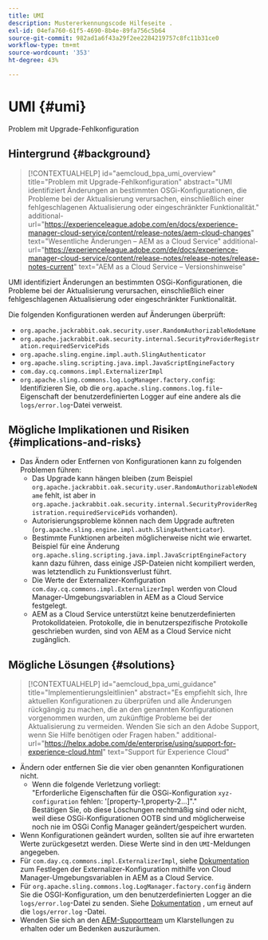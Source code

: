 ```yaml
---
title: UMI
description: Mustererkennungscode Hilfeseite .
exl-id: 04efa760-61f5-4690-8b4e-89fa756c5b64
source-git-commit: 982ad1a6f43a29f2ee2284219757c8fc11b31ce0
workflow-type: tm+mt
source-wordcount: '353'
ht-degree: 43%

---
```


# UMI {#umi}

Problem mit Upgrade-Fehlkonfiguration

## Hintergrund {#background}

>[!CONTEXTUALHELP]
>id="aemcloud_bpa_umi_overview"
>title="Problem mit Upgrade-Fehlkonfiguration"
>abstract="UMI identifiziert Änderungen an bestimmten OSGi-Konfigurationen, die Probleme bei der Aktualisierung verursachen, einschließlich einer fehlgeschlagenen Aktualisierung oder eingeschränkter Funktionalität."
>additional-url="https://experienceleague.adobe.com/en/docs/experience-manager-cloud-service/content/release-notes/aem-cloud-changes" text="Wesentliche Änderungen – AEM as a Cloud Service"
>additional-url="https://experienceleague.adobe.com/de/docs/experience-manager-cloud-service/content/release-notes/release-notes/release-notes-current" text="AEM as a Cloud Service – Versionshinweise"

UMI identifiziert Änderungen an bestimmten OSGi-Konfigurationen, die Probleme bei der Aktualisierung verursachen, einschließlich einer fehlgeschlagenen Aktualisierung oder eingeschränkter Funktionalität.

Die folgenden Konfigurationen werden auf Änderungen überprüft:

* `org.apache.jackrabbit.oak.security.user.RandomAuthorizableNodeName`
* `org.apache.jackrabbit.oak.security.internal.SecurityProviderRegistration.requiredServicePids`
* `org.apache.sling.engine.impl.auth.SlingAuthenticator`
* `org.apache.sling.scripting.java.impl.JavaScriptEngineFactory`
* `com.day.cq.commons.impl.ExternalizerImpl`
* `org.apache.sling.commons.log.LogManager.factory.config`: Identifizieren Sie, ob die `org.apache.sling.commons.log.file`-Eigenschaft der benutzerdefinierten Logger auf eine andere als die `logs/error.log`-Datei verweist.

## Mögliche Implikationen und Risiken {#implications-and-risks}

* Das Ändern oder Entfernen von Konfigurationen kann zu folgenden Problemen führen:
   * Das Upgrade kann hängen bleiben (zum Beispiel `org.apache.jackrabbit.oak.security.user.RandomAuthorizableNodeName` fehlt, ist aber in `org.apache.jackrabbit.oak.security.internal.SecurityProviderRegistration.requiredServicePids` vorhanden).
   * Autorisierungsprobleme können nach dem Upgrade auftreten (`org.apache.sling.engine.impl.auth.SlingAuthenticator`).
   * Bestimmte Funktionen arbeiten möglicherweise nicht wie erwartet. Beispiel für eine Änderung `org.apache.sling.scripting.java.impl.JavaScriptEngineFactory` kann dazu führen, dass einige JSP-Dateien nicht kompiliert werden, was letztendlich zu Funktionsverlust führt.
   * Die Werte der Externalizer-Konfiguration `com.day.cq.commons.impl.ExternalizerImpl` werden von Cloud Manager-Umgebungsvariablen in AEM as a Cloud Service festgelegt.
   * AEM as a Cloud Service unterstützt keine benutzerdefinierten Protokolldateien. Protokolle, die in benutzerspezifische Protokolle geschrieben wurden, sind von AEM as a Cloud Service nicht zugänglich.

## Mögliche Lösungen {#solutions}

>[!CONTEXTUALHELP]
>id="aemcloud_bpa_umi_guidance"
>title="Implementierungsleitlinien"
>abstract="Es empfiehlt sich, Ihre aktuellen Konfigurationen zu überprüfen und alle Änderungen rückgängig zu machen, die an den genannten Konfigurationen vorgenommen wurden, um zukünftige Probleme bei der Aktualisierung zu vermeiden. Wenden Sie sich an den Adobe Support, wenn Sie Hilfe benötigen oder Fragen haben."
>additional-url="https://helpx.adobe.com/de/enterprise/using/support-for-experience-cloud.html" text="Support für Experience Cloud"

* Ändern oder entfernen Sie die vier oben genannten Konfigurationen nicht.
   * Wenn die folgende Verletzung vorliegt:\
     &quot;Erforderliche Eigenschaften für die OSGi-Konfiguration `xyz-configuration` fehlen: &#39;[property-1,property-2...]&quot;.&quot;\
     Bestätigen Sie, ob diese Löschungen rechtmäßig sind oder nicht, weil diese OSGi-Konfigurationen OOTB sind und möglicherweise noch nie im OSGi Config Manager geändert/gespeichert wurden.
* Wenn Konfigurationen geändert wurden, sollten sie auf ihre erwarteten Werte zurückgesetzt werden. Diese Werte sind in den `UMI`-Meldungen angegeben.
* Für `com.day.cq.commons.impl.ExternalizerImpl`, siehe [Dokumentation](https://experienceleague.adobe.com/en/docs/experience-manager-cloud-service/content/implementing/developer-tools/externalizer) zum Festlegen der Externalizer-Konfiguration mithilfe von Cloud Manager-Umgebungsvariablen in AEM as a Cloud Service.
* Für `org.apache.sling.commons.log.LogManager.factory.config` ändern Sie die OSGI-Konfiguration, um den benutzerdefinierten Logger an die `logs/error.log`-Datei zu senden. Siehe [Dokumentation](https://experienceleague.adobe.com/en/docs/experience-manager-learn/cloud-service/debugging/debugging-aem-as-a-cloud-service/logs) , um erneut auf die `logs/error.log` -Datei.
* Wenden Sie sich an den [AEM-Supportteam](https://helpx.adobe.com/de/enterprise/using/support-for-experience-cloud.html) um Klarstellungen zu erhalten oder um Bedenken auszuräumen.
